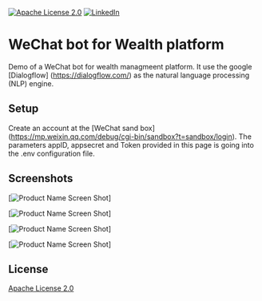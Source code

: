 [![Apache License 2.0][license-shield]][license-url]
[![LinkedIn][linkedin-shield]][linkedin-url]

# WeChat bot for Wealth platform 

Demo of a WeChat bot for wealth managmeent platform. It use the google [Dialogflow] (https://dialogflow.com/) as the natural language processing (NLP) engine.

## Setup

Create an account at the [WeChat sand box] (https://mp.weixin.qq.com/debug/cgi-bin/sandbox?t=sandbox/login). The parameters appID, appsecret and Token provided in this page is going into the .env configuration file.


## Screenshots


[![Product Name Screen Shot][product-overview]]


[![Product Name Screen Shot][product-blotter]]


[![Product Name Screen Shot][product-action-button]]


[![Product Name Screen Shot][product-portfolio-details]]



## License
[Apache License 2.0](https://github.com/jhleong/Wealth-Wechat-bot/blob/master/LICENSE)


<!-- MARKDOWN LINKS & IMAGES -->
<!-- https://www.markdownguide.org/basic-syntax/#reference-style-links -->
[license-shield]: https://img.shields.io/github/license/jhleong/Wealth-Wechat-bot
[license-url]: https://github.com/jhleong/Wealth-Wechat-bot/blob/master/LICENSE
[linkedin-shield]: https://img.shields.io/badge/-LinkedIn-black.svg?style=flat-square&logo=linkedin
[linkedin-url]: https://www.linkedin.com/in/jhleong/
[product-overview]: images/Screenshot_overview.png
[product-blotter]: images/Screenshot_blotter.png
[product-action-button]: images/Screenshot_action_button.png
[product-portfolio-details]: images/Screenshot_portfolio_detail.png
